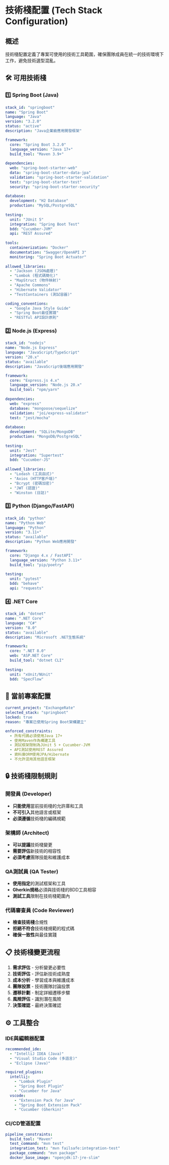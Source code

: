 # 技術棧配置 (Tech Stack Configuration)

## 概述

技術棧配置定義了專案可使用的技術工具範圍，確保團隊成員在統一的技術環境下工作，避免技術選型混亂。

## 🛠️ 可用技術棧

### 1️⃣ Spring Boot (Java)
```yaml
stack_id: "springboot"
name: "Spring Boot"
language: "Java"
version: "3.2.0"
status: "active"
description: "Java企業級應用開發框架"

framework:
  core: "Spring Boot 3.2.0"
  language_version: "Java 17+"
  build_tool: "Maven 3.9+"
  
dependencies:
  web: "spring-boot-starter-web"
  data: "spring-boot-starter-data-jpa"
  validation: "spring-boot-starter-validation"
  test: "spring-boot-starter-test"
  security: "spring-boot-starter-security"
  
database:
  development: "H2 Database"
  production: "MySQL/PostgreSQL"
  
testing:
  unit: "JUnit 5"
  integration: "Spring Boot Test"
  bdd: "Cucumber-JVM"
  api: "REST Assured"
  
tools:
  containerization: "Docker"
  documentation: "Swagger/OpenAPI 3"
  monitoring: "Spring Boot Actuator"
  
allowed_libraries:
  - "Jackson (JSON處理)"
  - "Lombok (程式碼簡化)"
  - "MapStruct (物件映射)"
  - "Apache Commons"
  - "Hibernate Validator"
  - "TestContainers (測試容器)"

coding_conventions:
  - "Google Java Style Guide"
  - "Spring Boot最佳實踐"
  - "RESTful API設計原則"
```

### 2️⃣ Node.js (Express)
```yaml
stack_id: "nodejs"
name: "Node.js Express"
language: "JavaScript/TypeScript"
version: "20.x"
status: "available"
description: "JavaScript後端應用開發"

framework:
  core: "Express.js 4.x"
  language_version: "Node.js 20.x"
  build_tool: "npm/yarn"
  
dependencies:
  web: "express"
  database: "mongoose/sequelize"
  validation: "joi/express-validator"
  test: "jest/mocha"
  
database:
  development: "SQLite/MongoDB"
  production: "MongoDB/PostgreSQL"
  
testing:
  unit: "Jest"
  integration: "Supertest"
  bdd: "Cucumber-JS"
  
allowed_libraries:
  - "Lodash (工具函式)"
  - "Axios (HTTP客戶端)"
  - "Bcrypt (密碼加密)"
  - "JWT (認證)"
  - "Winston (日誌)"
```

### 3️⃣ Python (Django/FastAPI)
```yaml
stack_id: "python"
name: "Python Web"
language: "Python"
version: "3.11+"
status: "available"
description: "Python Web應用開發"

framework:
  core: "Django 4.x / FastAPI"
  language_version: "Python 3.11+"
  build_tool: "pip/poetry"
  
testing:
  unit: "pytest"
  bdd: "behave"
  api: "requests"
```

### 4️⃣ .NET Core
```yaml
stack_id: "dotnet"
name: ".NET Core"
language: "C#"
version: "8.0"
status: "available"
description: "Microsoft .NET生態系統"

framework:
  core: ".NET 8.0"
  web: "ASP.NET Core"
  build_tool: "dotnet CLI"
  
testing:
  unit: "xUnit/NUnit"
  bdd: "SpecFlow"
```

## 🎯 當前專案配置

```yaml
current_project: "ExchangeRate"
selected_stack: "springboot"
locked: true
reason: "專案已使用Spring Boot架構建立"

enforced_constraints:
  - 所有代碼必須使用Java 17+
  - 使用Maven作為構建工具
  - 測試框架限制為JUnit 5 + Cucumber-JVM
  - API測試使用REST Assured
  - 資料庫ORM使用JPA/Hibernate
  - 不允許混用其他語言框架
```

## 🔒 技術棧限制規則

### 開發員 (Developer)
- **只能使用**當前技術棧的允許庫和工具
- **不可引入**其他語言或框架
- **必須遵循**技術棧的編碼規範

### 架構師 (Architect)  
- **可以提議**技術棧變更
- **需要評估**新技術的相容性
- **必須考慮**團隊技能和維護成本

### QA測試員 (QA Tester)
- **使用指定**的測試框架和工具
- **Gherkin規格**必須與技術棧的BDD工具相容
- **測試工具**限制在技術棧範圍內

### 代碼審查員 (Code Reviewer)
- **檢查技術棧**合規性
- **拒絕不符合**技術棧規範的程式碼
- **確保一致性**與最佳實踐

## 📋 技術棧變更流程

1. **需求評估** - 分析變更必要性
2. **技術評估** - 評估新技術成熟度
3. **成本分析** - 學習成本與維護成本
4. **團隊投票** - 技術團隊討論投票
5. **遷移計劃** - 制定詳細遷移步驟
6. **風險評估** - 識別潛在風險
7. **決策確認** - 最終決策確認

## ⚙️ 工具整合

### IDE與編輯器配置
```yaml
recommended_ide:
  - "IntelliJ IDEA (Java)"
  - "Visual Studio Code (多語言)"
  - "Eclipse (Java)"

required_plugins:
  intellij:
    - "Lombok Plugin"
    - "Spring Boot Plugin" 
    - "Cucumber for Java"
  vscode:
    - "Extension Pack for Java"
    - "Spring Boot Extension Pack"
    - "Cucumber (Gherkin)"
```

### CI/CD管道配置
```yaml
pipeline_constraints:
  build_tool: "Maven"
  test_command: "mvn test"
  integration_test: "mvn failsafe:integration-test"
  package_command: "mvn package"
  docker_base_image: "openjdk:17-jre-slim"
```